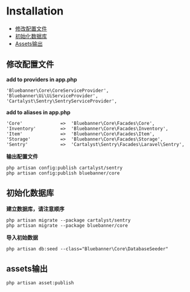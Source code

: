 # Installation

- [修改配置文件](#configuration)
- [初始化数据库](#databases)
- [Assets输出](#assets)

<a name="configuration"></a>
## 修改配置文件

**add to providers in app.php**

	'Bluebanner\Core\CoreServiceProvider',
	'Bluebanner\Ui\UiServiceProvider',
	'Cartalyst\Sentry\SentryServiceProvider',

**add to aliases in app.php**

	'Core'				=>	'Bluebanner\Core\Facades\Core',
	'Inventory'			=>	'Bluebanner\Core\Facades\Inventory',
	'Item'				=>	'Bluebanner\Core\Facades\Item',
	'Storage'			=>	'Bluebanner\Core\Facades\Storage',
	'Sentry'			=>	'Cartalyst\Sentry\Facades\Laravel\Sentry',
	
**输出配置文件**

	php artisan config:publish cartalyst/sentry
	php artisan config:publish bluebanner/core

<a name="databases"></a>
## 初始化数据库

**建立数据库，请注意顺序**

	php artisan migrate --package cartalyst/sentry
	php artisan migrate --package bluebanner/core

**导入初始数据**

	php artisan db:seed --class="Bluebanner\Core\DatabaseSeeder"

<a name="assets"></a>
## assets输出

	php artisan asset:publish